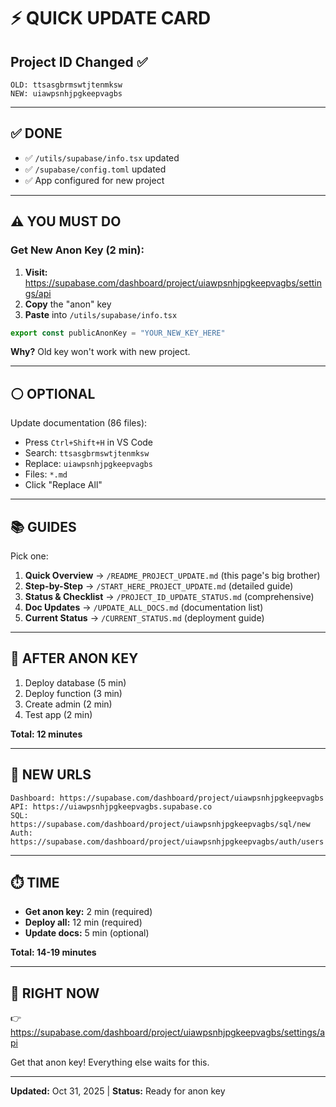 # ⚡ QUICK UPDATE CARD

## Project ID Changed ✅

```
OLD: ttsasgbrmswtjtenmksw
NEW: uiawpsnhjpgkeepvagbs
```

---

## ✅ DONE

- ✅ `/utils/supabase/info.tsx` updated
- ✅ `/supabase/config.toml` updated  
- ✅ App configured for new project

---

## ⚠️ YOU MUST DO

### Get New Anon Key (2 min):

1. **Visit:** https://supabase.com/dashboard/project/uiawpsnhjpgkeepvagbs/settings/api
2. **Copy** the "anon" key
3. **Paste** into `/utils/supabase/info.tsx`

```typescript
export const publicAnonKey = "YOUR_NEW_KEY_HERE"
```

**Why?** Old key won't work with new project.

---

## ⚪ OPTIONAL

Update documentation (86 files):
- Press `Ctrl+Shift+H` in VS Code
- Search: `ttsasgbrmswtjtenmksw`
- Replace: `uiawpsnhjpgkeepvagbs`
- Files: `*.md`
- Click "Replace All"

---

## 📚 GUIDES

Pick one:

1. **Quick Overview** → `/README_PROJECT_UPDATE.md` (this page's big brother)
2. **Step-by-Step** → `/START_HERE_PROJECT_UPDATE.md` (detailed guide)
3. **Status & Checklist** → `/PROJECT_ID_UPDATE_STATUS.md` (comprehensive)
4. **Doc Updates** → `/UPDATE_ALL_DOCS.md` (documentation list)
5. **Current Status** → `/CURRENT_STATUS.md` (deployment guide)

---

## 🚀 AFTER ANON KEY

1. Deploy database (5 min)
2. Deploy function (3 min)
3. Create admin (2 min)
4. Test app (2 min)

**Total: 12 minutes**

---

## 🔗 NEW URLS

```
Dashboard: https://supabase.com/dashboard/project/uiawpsnhjpgkeepvagbs
API: https://uiawpsnhjpgkeepvagbs.supabase.co
SQL: https://supabase.com/dashboard/project/uiawpsnhjpgkeepvagbs/sql/new
Auth: https://supabase.com/dashboard/project/uiawpsnhjpgkeepvagbs/auth/users
```

---

## ⏱️ TIME

- **Get anon key:** 2 min (required)
- **Deploy all:** 12 min (required)
- **Update docs:** 5 min (optional)

**Total: 14-19 minutes**

---

## 🎯 RIGHT NOW

👉 https://supabase.com/dashboard/project/uiawpsnhjpgkeepvagbs/settings/api

Get that anon key! Everything else waits for this.

---

**Updated:** Oct 31, 2025 | **Status:** Ready for anon key

